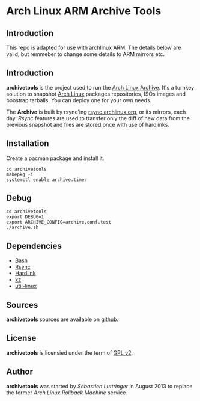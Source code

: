 Arch Linux ARM Archive Tools
============================

Introduction
------------
This repo is adapted for use with archlinux ARM. The details below are valid, but remmeber to change some details to ARM mirrors etc.

Introduction
------------
**archivetools** is the project used to run the [Arch Linux Archive](https://wiki.archlinux.org/index.php/Arch_Linux_Archive). It's a turnkey solution to snapshot [Arch Linux](https://www.archlinux.org) packages repositories, ISOs images and boostrap tarballs. You can deploy one for your own needs.

The **Archive** is built by rsync'ing [rsync.archlinux.org](rsync://rsync.archlinux.org), or its mirrors, each day. *Rsync* features are used to transfer only the diff of new data from the previous snapshot and files are stored once with use of hardlinks.

Installation
------------
Create a pacman package and install it.

```
cd archivetools
makepkg -i
systemctl enable archive.timer
```

Debug
-----
```
cd archivetools
export DEBUG=1
export ARCHIVE_CONFIG=archive.conf.test
./archive.sh
```

Dependencies
------------
- [Bash](http://www.gnu.org/software/bash/bash.html)
- [Rsync](http://rsync.samba.org/)
- [Hardlink](http://jak-linux.org/projects/hardlink/)
- [xz](http://tukaani.org/xz/)
- [util-linux](https://www.kernel.org/pub/linux/utils/util-linux/)

Sources
-------
**archivetools** sources are available on [github](https://github.com/seblu/archivetools/).

License
-------
**archivetools** is licensied under the term of [GPL v2](http://www.gnu.org/licenses/gpl-2.0.html).

Author
------
**archivetools** was started by *Sébastien Luttringer* in August 2013 to replace the former *Arch Linux Rollback Machine* service.
